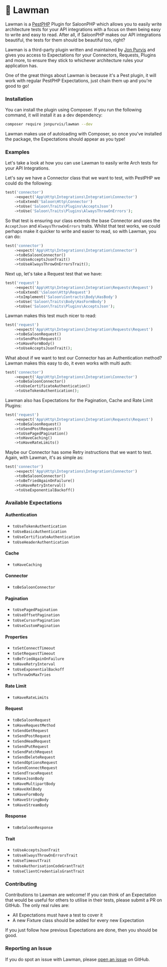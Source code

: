# 🤠 Lawman

Lawman is a [PestPHP](https://pestphp.com/) Plugin for SaloonPHP which allows you to easily write architecture tests for your API integrations with a focus on them being easy to write and easy to read. After all, if SaloonPHP makes our API integrations beautiful, the tests for them should be beautiful too, right?

Lawman is a third-party plugin written and maintained by [Jon Purvis](https://twitter.com/JonPurvis\_) and gives you access to Expectations for your Connectors, Requests, Plugins and more, to ensure they stick to whichever architecture rules your application has.

One of the great things about Lawman is because it's a Pest plugin, it will work with regular PestPHP Expectations, just chain them up and you're good to go!

### Installation

You can install the plugin using Composer. If you run the following command, it will install it as a dev dependency:

```bash
composer require jonpurvis/lawman --dev
```

Lawman makes use of autoloading with Composer, so once you've installed the package, the Expectations should appear as you type!

### Examples

Let's take a look at how you can use Lawman to easily write Arch tests for your API Integrations.

Let's say we have a Connector class that we want to test, with PestPHP we could do the following:

```php
test('connector')
    ->expect('App\Http\Integrations\Integration\Connector')
    ->toExtend('Saloon\Http\Connector')
    ->toUse('Saloon\Traits\Plugins\AcceptsJson')
    ->toUse('Saloon\Traits\Plugins\AlwaysThrowOnErrors');
```

So that test is ensuring our class extends the base Connector and uses the `AcceptJson` and `AlwaysThrowOnErrors` traits. Whilst that test works, we could perhaps make it quicker to write and easier to read, so with Lawman, you can do:

```php
test('connector')
    ->expect('App\Http\Integrations\Integration\Connector')
    ->toBeSaloonConnector()
    ->toUseAcceptsJsonTrait()
    ->toUseAlwaysThrowOnErrorsTrait();
```

Next up, let's take a Request test that we have:

```php
test('request')
    ->expect('App\Http\Integrations\Integration\Requests\Request')
    ->toExtend('\Saloon\Http\Request')
    ->toImplement('Saloon\Contracts\Body\HasBody')
    ->toUse('Saloon\Traits\Body\HasFormBody')
    ->toUse('Saloon\Traits\Plugins\AcceptsJson');
```

Lawman makes this test much nicer to read:

```php
test('request')
    ->expect('App\Http\Integrations\Integration\Requests\Request')
    ->toBeSaloonRequest()
    ->toSendPostRequest()
    ->toHaveFormBody()
    ->toUseAcceptsJsonTrait();
```

What about if we want to test our Connector has an Authentication method? Lawman makes this easy to do, it even works with multi auth:

```php
test('connector')
    ->expect('App\Http\Integrations\Integration\Connector')
    ->toBeSaloonConnector()
    ->toUseCertificateAuthentication()
    ->toUseTokenAuthentication();
```

Lawman also has Expectations for the Pagination, Cache and Rate Limit Plugins:

```php
test('request')
    ->expect('App\Http\Integrations\Integration\Requests\Request')
    ->toBeSaloonRequest()
    ->toSendPostRequest()
    ->toUsePagedPagination()
    ->toHaveCaching()
    ->toHaveRateLimits()
```

Maybe our Connector has some Retry instructions that we want to test. Again, with Lawman, it's as simple as:

```php
test('connector')
    ->expect('App\Http\Integrations\Integration\Connector')
    ->toBeSaloonConnector()
    ->toBeTriedAgainOnFailure()
    ->toHaveRetryInterval()
    ->toUseExponentialBackoff()
```

### Available Expectations

#### Authentication

* `toUseTokenAuthentication`
* `toUseBasicAuthentication`
* `toUseCertificateAuthentication`
* `toUseHeaderAuthentication`

#### Cache

* `toHaveCaching`

#### Connector

* `toBeSaloonConnector`

#### Pagination

* `toUsePagedPagination`
* `toUseOffsetPagination`
* `toUseCursorPagination`
* `toUseCustomPagination`

#### Properties

* `toSetConnectTimeout`
* `toSetRequestTimeout`
* `toBeTriedAgainOnFailure`
* `toHaveRetryInterval`
* `toUseExponentialBackoff`
* `toThrowOnMaxTries`

#### Rate Limit

* `toHaveRateLimits`

#### Request

* `toBeSaloonRequest`
* `toHaveRequestMethod`
* `toSendGetRequest`
* `toSendPostRequest`
* `toSendHeadRequest`
* `toSendPutRequest`
* `toSendPatchRequest`
* `toSendDeleteRequest`
* `toSendOptionsRequest`
* `toSendConnectRequest`
* `toSendTraceRequest`
* `toHaveJsonBody`
* `toHaveMultipartBody`
* `toHaveXmlBody`
* `toHaveFormBody`
* `toHaveStringBody`
* `toHaveStreamBody`

#### Response

* `toBeSaloonResponse`

#### Trait

* `toUseAcceptsJsonTrait`
* `toUseAlwaysThrowOnErrorsTrait`
* `toUseTimeoutTrait`
* `toUseAuthorisationCodeGrantTrait`
* `toUseClientCredentialsGrantTrait`

### Contributing

Contributions to Lawman are welcome! If you can think of an Expectation that would be useful for others to utilise in their tests, please submit a PR on GitHub. The only real rules are:

* All Expectations must have a test to cover it
* A new Fixture class should be added for every new Expectation

If you just follow how previous Expectations are done, then you should be good.

### Reporting an Issue

If you do spot an issue with Lawman, please [open an issue](https://github.com/JonPurvis/lawman/issues) on GitHub.
